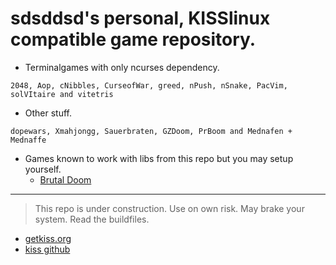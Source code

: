 # sdsddsd's personal, KISSlinux compatible game repository.

- Terminalgames with only ncurses dependency.
```
2048, Aop, cNibbles, CurseofWar, greed, nPush, nSnake, PacVim, solVItaire and vitetris
```

- Other stuff.
```
dopewars, Xmahjongg, Sauerbraten, GZDoom, PrBoom and Mednafen + Mednaffe
```

- Games known to work with libs from this repo but you may setup yourself.
   - [Brutal Doom](https://www.moddb.com/mods/brutal-doom)
---

> This repo is under construction. Use on own risk. May brake your system. Read the buildfiles.


* [getkiss.org](https://getkiss.org/)
* [kiss github](https://github.com/kisslinux)
